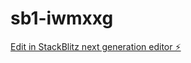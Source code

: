 # sb1-iwmxxg

[Edit in StackBlitz next generation editor ⚡️](https://stackblitz.com/~/github.com/1-21Ben/sb1-iwmxxg)